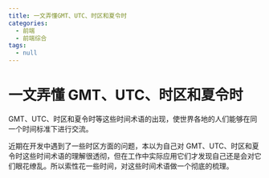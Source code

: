 ```yaml
---
title: 一文弄懂GMT、UTC、时区和夏令时
categories:
  - 前端
  - 前端综合
tags:
  - null
---
```


# 一文弄懂 GMT、UTC、时区和夏令时

GMT、UTC、时区和夏令时等这些时间术语的出现，使世界各地的人们能够在同一个时间标准下进行交流。

<!-- more -->

近期在开发中遇到了一些时区方面的问题，本以为自己对 GMT、UTC、时区和夏令时这些时间术语的理解很透彻，但在工作中实际应用它们才发现自己还是会对它们眼花缭乱。所以索性花一些时间，对这些时间术语做一个彻底的梳理。

